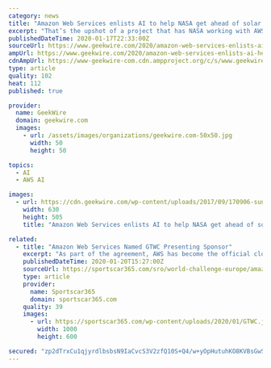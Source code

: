 ```yaml
---
category: news
title: "Amazon Web Services enlists AI to help NASA get ahead of solar superstorms"
excerpt: "That’s the upshot of a project that has NASA working with AWS Professional Services and the Amazon Machine Learning Solutions Lab to learn more about the early warning signs of a solar superstorm, with the aid of artificial intelligence. Solar storms occur when disturbances on the sun’s surface throw off a blasts of radiation and eruptions ..."
publishedDateTime: 2020-01-17T22:33:00Z
sourceUrl: https://www.geekwire.com/2020/amazon-web-services-enlists-ai-help-nasa-get-ahead-solar-superstorms/
ampUrl: https://www.geekwire.com/2020/amazon-web-services-enlists-ai-help-nasa-get-ahead-solar-superstorms/amp/
cdnAmpUrl: https://www-geekwire-com.cdn.ampproject.org/c/s/www.geekwire.com/2020/amazon-web-services-enlists-ai-help-nasa-get-ahead-solar-superstorms/amp/
type: article
quality: 102
heat: 112
published: true

provider:
  name: GeekWire
  domain: geekwire.com
  images:
    - url: /assets/images/organizations/geekwire.com-50x50.jpg
      width: 50
      height: 50

topics:
  - AI
  - AWS AI

images:
  - url: https://cdn.geekwire.com/wp-content/uploads/2017/09/170906-sun-flare-630x505.jpg
    width: 630
    height: 505
    title: "Amazon Web Services enlists AI to help NASA get ahead of solar superstorms"

related:
  - title: "Amazon Web Services Named GTWC Presenting Sponsor"
    excerpt: "As part of the agreement, AWS has become the official cloud and machine learning provider for GT World Challenge. This will allow SRO to leverage the firm’s extensive suite of innovative cloud services, as well as its artificial Intelligence (AI) and machine learning (ML) capabilities, to provide an enhanced experience for teams, drivers ..."
    publishedDateTime: 2020-01-20T15:27:00Z
    sourceUrl: https://sportscar365.com/sro/world-challenge-europe/amazon-web-services-named-gtwc-presenting-sponsor/
    type: article
    provider:
      name: Sportscar365
      domain: sportscar365.com
    quality: 39
    images:
      - url: https://sportscar365.com/wp-content/uploads/2020/01/GTWC.jpg
        width: 1000
        height: 600

secured: "zp2dTrxCu1qjyrdlbsbsN9IaCvcS3V2zfQ10S+Q4/w+yOpHutuhKO8KVBsGwSvMIYxCPuSLJOZt8fQI8/djX2V6kaorTseHUbQJHR/w5p6Wooeoq6L5yCIfXZF8PdEeIFayyCDQtIw+V7cgqUfOFzWHSfMQkLh8NS+Q8NZA33DYgmJgv+g/Dtvhchl6s/Vw/+3L41Erq1qVrYBJYr699o4tjBtKVzQr7GaiQDPuq4qOKOVUQi2zg43/5PdJPdKF5hn1feq8RmJKsCkaOo2CKQcgkVW6N3MwL9vad3DClhSMlgWLz2qtDequEQh4i32Wj+19iDOXtTs//mkZsH4JQ1I6wQQUSq8J7TaorMe2QCiO9vgNkdjyohwmCiYi++93XUsOaSubB2H7X9gLMEiTvionW7SFw15I7WwHTlHrlcpR2MVTO8s4yDDkgBXrONx/xjQvIuotZI4rY4jOCxh7YiQ==;PQQa+red7dNml8MFTv+F+w=="
---
```


